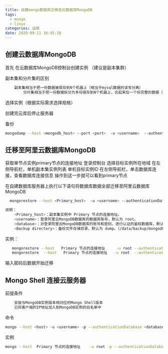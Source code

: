 ```yaml
---
title: 自建mongo数据库迁移至云数据库MongoDB
tags:
  - mongo
  - linux
categories: 运维
date: 2020-09-11 16:45:18
---
```

## 创建云数据库MongoDB
首先 在云数据库MongoDB控制台创建实例  （建议是副本集群）

副本集和分片集的区别
```bash
    副本集相当于把一份数据被保存到N个机器上（相当于mysql数据的读写分离）
		分片集相当于把一份数据拆分为多份保存到N个机器上，合起来后一个份完整的数据（相当于raid阵列里的raid0）
```

选择实例（根据实际需求选择规格）

创建完云库后停止服务器

备份  
```bash
mongodump --host <mongodb_host> --port <port>  -u <username>  --authenticationDatabase  <database>
```

## 迁移至阿里云数据库MongoDB
 获取单节点实例primary节点的连接地址
    登录控制台
    选择目标实例所在地域
    在左侧导航栏，单机副本集实例列表
    单机目标实例ID
    在左侧导航栏，单击数据库连接，查看数据库连接信息
  操作到这一步就可以看到primary节点
 
在自建数据库服务器上执行以下语句将数据库数据全部迁移至阿里云数据库MongoDB
```bash
  mongorestore --host <Primary_host>  -u <username> --authenticationDatabase admin   -d  <database>    <Backup directory> 

说明：
    <Primary_host>：副本集实例中 Primary 节点的连接地址。
    <username>：登录阿里云MongoDB数据库的数据库账号，默认为 root。
    <database>：对登录阿里云MongoDB数据库的账号和密码，进行认证的鉴权数据库，默认为 admin 。
    <Backup directory>：备份文件存储目录，默认为 dump。（/data/backup/mongodb/`data`/）
```
实例：
```bash
   mongorestore --host   Primary 节点的连接地址     -u root --authenticationDatabase admin  -d  database_name    bashfilename
   mongorestore  --host   Primary 节点的连接地址   -u root  --authenticationDatabase  admin    -d  云服务器数据库名     /backup/mongo/
```

输入密码后数据开始迁移



## Mongo Shell 连接云服务器

前提条件
```bash
    安装与MongoDB实例版本相对应的Mongo Shell版本
    已将客户端的IP地址加入到MongoDB实例的白名单中
```
命令
```bash
mongo --host <host> -u <username> -p --authenticationDatabase <database>
```
实例
```bash
mongo --host  Primary 节点的连接地址    -u root -p --authenticationDatabase admin    
```